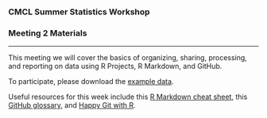 
### CMCL Summer Statistics Workshop

### Meeting 2 Materials

------------------------------------------------------------------------

This meeting we will cover the basics of organizing, sharing, processing, and reporting on data using R Projects, R Markdown, and GitHub.

To participate, please download the [example data](https://github.com/dconroybeam/SummerStats2025/blob/main/Meeting%202/Meeting%202%20Example%20Data.csv).

Useful resources for this week include this [R Markdown cheat sheet](https://github.com/dconroybeam/SummerStats2025/blob/main/Meeting%202/rmarkdown-cheatsheet.pdf), this [GitHub glossary](https://docs.github.com/en/get-started/quickstart/github-glossary), and [Happy Git with R](https://happygitwithr.com/).
